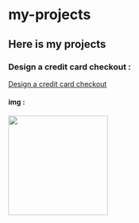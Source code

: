 # my-projects
## Here is my projects

### Design a credit card checkout  :
[Design a credit card checkout](https://Moohamed-Ahmed.github.io/my-projects/Design-a-credit-card-checkout/)

#### img :
<div>
  <img src="https://Moohamed-Ahmed.github.io/my-projects/Design-a-credit-card-checkout/image/Design-a-credit-card-checkout-.jpeg" width="200px">
  </div>
  
